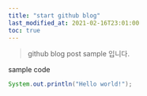 ```yaml
---
title: "start github blog"
last_modified_at: 2021-02-16T23:01:00
toc: true
---
```

>github blog post sample 입니다.

sample code
```java
System.out.println("Hello world!");
```
